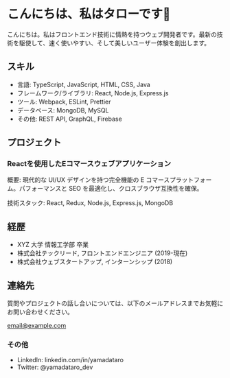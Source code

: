 # こんにちは、私はタローです👋

こんにちは。私はフロントエンド技術に情熱を持つウェブ開発者です。最新の技術を駆使して、速く使いやすい、そして美しいユーザー体験を創出します。

## スキル

- 言語: TypeScript, JavaScript, HTML, CSS, Java
- フレームワーク/ライブラリ: React, Node.js, Express.js
- ツール: Webpack, ESLint, Prettier
- データベース: MongoDB, MySQL
- その他: REST API, GraphQL, Firebase

## プロジェクト

### Reactを使用したEコマースウェブアプリケーション

概要: 現代的な UI/UX デザインを持つ完全機能の E コマースプラットフォーム。パフォーマンスと SEO を最適化し、クロスブラウザ互換性を確保。

技術スタック: React, Redux, Node.js, Express.js, MongoDB

## 経歴

- XYZ 大学 情報工学部 卒業
- 株式会社テックリード, フロントエンドエンジニア (2019-現在)
- 株式会社ウェブスタートアップ, インターンシップ (2018)

## 連絡先

質問やプロジェクトの話し合いについては、以下のメールアドレスまでお気軽にお問い合わせください。

[email@example.com](mailto:email@example.com)

### その他

- LinkedIn: linkedin.com/in/yamadataro
- Twitter: @yamadataro_dev

